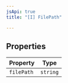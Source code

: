 ```yaml
---
jsApi: true
title: "[I] FilePath"

---
```

## Properties

| Property | Type |
| ------ | ------ |
| `filePath` | `string` |
